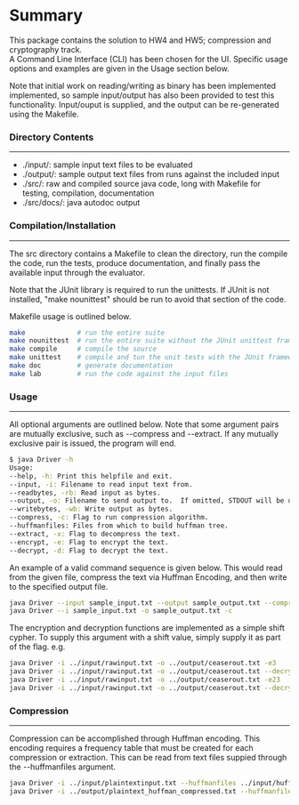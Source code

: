 # Summary
This package contains the solution to HW4 and HW5; compression and cryptography track.  
A Command Line Interface (CLI) has been chosen for the UI.  Specific usage options
and examples are given in the Usage section below.

Note that initial work on reading/writing as binary has been implemented
implemented, so sample input/output has also been provided to test this
functionality.  Input/ouput is supplied, and
the output can be re-generated using the Makefile.


### Directory Contents  
------------------
*  ./input/: sample input text files to be evaluated
*  ./output/: sample output text files from runs against the included input
*  ./src/: raw and compiled source java code, long with Makefile for testing, compilation, documentation
*  ./src/docs/: java autodoc output

### Compilation/Installation
------------------------
The src directory contains a Makefile to clean the directory, run the compile the code, run the tests, produce documentation, and finally pass the available input through the evaluator.

Note that the JUnit library is required to run the unittests.  If JUnit is not installed, "make nounittest" should be run to avoid that section of the code.

Makefile usage is outlined below.
```bash
make             # run the entire suite
make nounittest  # run the entire suite without the JUnit unittest framework
make compile     # compile the source
make unittest    # compile and tun the unit tests with the JUnit framework
make doc         # generate documentation
make lab         # run the code against the input files
```

### Usage
---------

All optional arguments are outlined below.  Note that some argument pairs are
mutually exclusive, such as --compress and --extract.  If any mutually exclusive
pair is issued, the program will end.  

```bash
$ java Driver -h
Usage:
--help, -h: Print this helpfile and exit.
--input, -i: Filename to read input text from.
--readbytes, -rb: Read input as bytes.
--output, -o: Filename to send output to.  If omitted, STDOUT will be used.
--writebytes, -wb: Write output as bytes.
--compress, -c: Flag to run compression algorithm.
--huffmanfiles: Files from which to build huffman tree.
--extract, -x: Flag to decompress the text.
--encrypt, -e: Flag to encrypt the text.
--decrypt, -d: Flag to decrypt the text.
```

An example of a valid command sequence is given below.  This would read from
the given file, compress the text via Huffman Encoding, and then write to the
specified output file.
```bash
java Driver --input sample_input.txt --output sample_output.txt --compress
java Driver --i sample_input.txt -o sample_output.txt -c
```

The encryption and decryption functions are implemented as a simple shift cypher.
To supply this argument with a shift value, simply supply it as part of the
flag.  e.g.
```bash
java Driver -i ../input/rawinput.txt -o ../output/ceaserout.txt -e3
java Driver -i ../input/rawinput.txt -o ../output/ceaserout.txt --decrypt3
java Driver -i ../input/rawinput.txt -o ../output/ceaserout.txt -e23
java Driver -i ../input/rawinput.txt -o ../output/ceaserout.txt --decrypt23
```

### Compression
---------------
Compression can be accomplished through Huffman encoding.  This encoding requires
a frequency table that must be created for each compression or extraction.  This
can be read from text files suppied through the --huffmanfiles argument.  

```bash
java Driver -i ../input/plaintextinput.txt --huffmanfiles ../input/huffman*.txt --compress -o ../output/plaintext_huffman_compressed.txt
java Driver -i ../output/plaintext_huffman_compressed.txt --huffmanfiles ../input/huffman*.txt --extract -o ../output/plaintext_huffman_extracted_shift3.txt
```
